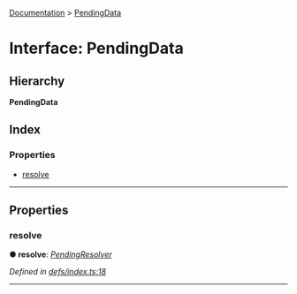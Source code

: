 [Documentation](../README.md) > [PendingData](../interfaces/pendingdata.md)

# Interface: PendingData

## Hierarchy

**PendingData**

## Index

### Properties

* [resolve](pendingdata.md#resolve)

---

## Properties

<a id="resolve"></a>

###  resolve

**● resolve**: *[PendingResolver](../#pendingresolver)*

*Defined in [defs/index.ts:18](https://github.com/badbatch/cachemap/blob/1fafbca/packages/core-worker/src/defs/index.ts#L18)*

___

